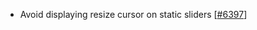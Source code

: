  - Avoid displaying resize cursor on static sliders [[#6397](https://github.com/plotly/plotly.js/pull/6397)]

